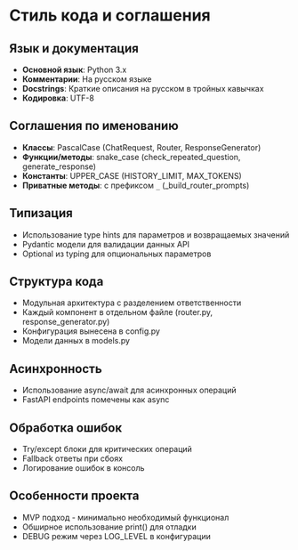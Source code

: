 # Стиль кода и соглашения

## Язык и документация
- **Основной язык**: Python 3.x
- **Комментарии**: На русском языке
- **Docstrings**: Краткие описания на русском в тройных кавычках
- **Кодировка**: UTF-8

## Соглашения по именованию
- **Классы**: PascalCase (ChatRequest, Router, ResponseGenerator)
- **Функции/методы**: snake_case (check_repeated_question, generate_response)
- **Константы**: UPPER_CASE (HISTORY_LIMIT, MAX_TOKENS)
- **Приватные методы**: с префиксом `_` (_build_router_prompts)

## Типизация
- Использование type hints для параметров и возвращаемых значений
- Pydantic модели для валидации данных API
- Optional из typing для опциональных параметров

## Структура кода
- Модульная архитектура с разделением ответственности
- Каждый компонент в отдельном файле (router.py, response_generator.py)
- Конфигурация вынесена в config.py
- Модели данных в models.py

## Асинхронность
- Использование async/await для асинхронных операций
- FastAPI endpoints помечены как async

## Обработка ошибок
- Try/except блоки для критических операций
- Fallback ответы при сбоях
- Логирование ошибок в консоль

## Особенности проекта
- MVP подход - минимально необходимый функционал
- Обширное использование print() для отладки
- DEBUG режим через LOG_LEVEL в конфигурации